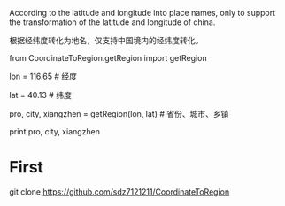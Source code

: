 
According to the latitude and longitude into place names, only to support the transformation of the latitude and longitude of china.

根据经纬度转化为地名，仅支持中国境内的经纬度转化。

from CoordinateToRegion.getRegion import getRegion

lon = 116.65 # 经度

lat = 40.13 # 纬度

pro, city, xiangzhen = getRegion(lon, lat) # 省份、城市、乡镇

print pro, city, xiangzhen


# First

git clone https://github.com/sdz7121211/CoordinateToRegion
